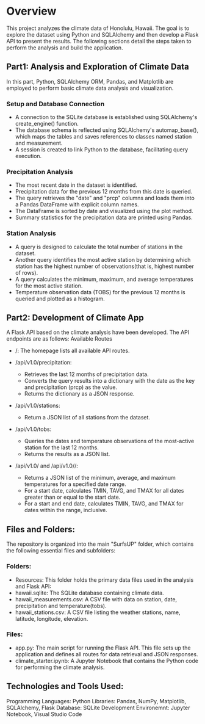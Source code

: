 # Overview
This project analyzes the climate data of Honolulu, Hawaii. The goal is to explore the dataset using Python and SQLAlchemy and then develop a Flask API to present the results. The following sections detail the steps taken to perform the analysis and build the application.

## Part1: Analysis and Exploration of Climate Data
In this part, Python, SQLAlchemy ORM, Pandas, and Matplotlib are employed to perform basic climate data analysis and visualization.

### Setup and Database Connection
* A connection to the SQLite database is established using SQLAlchemy's create_engine() function.
* The database schema is reflected using SQLAlchemy's automap_base(), which maps the tables and saves references to classes named station and measurement.
* A session is created to link Python to the database, facilitating query execution.

### Precipitation Analysis
* The most recent date in the dataset is identified.
* Precipitation data for the previous 12 months from this date is queried.
* The query retrieves the "date" and "prcp" columns and loads them into a Pandas DataFrame with explicit column names.
* The DataFrame is sorted by date and visualized using the plot method.
* Summary statistics for the precipitation data are printed using Pandas.

### Station Analysis
* A query is designed to calculate the total number of stations in the dataset.
* Another query identifies the most active station by determining which station has the highest number of observations(that is, highest number of rows). 
* A query calculates the minimum, maximum, and average temperatures for the most active station.
* Temperature observation data (TOBS) for the previous 12 months is queried and plotted as a histogram.

## Part2: Development of Climate App
A Flask API based on the climate analysis have been developed. The API endpoints are as follows:
Available Routes
* /: The homepage lists all available API routes.

* /api/v1.0/precipitation:
    * Retrieves the last 12 months of precipitation data.
    * Converts the query results into a dictionary with the date as the key and precipitation (prcp) as the value.
    * Returns the dictionary as a JSON response.


* /api/v1.0/stations:   
    * Return a JSON list of all stations from the dataset.
* /api/v1.0/tobs:
    * Queries the dates and temperature observations of the most-active station for the last 12 months.
    * Returns the results as a JSON list.
* /api/v1.0/<start> and /api/v1.0/<start>/<end>:
    * Returns a JSON list of the minimum, average, and maximum temperatures for a specified date range.
    * For a start date, calculates TMIN, TAVG, and TMAX for all dates greater than or equal to the start date.
    * For a start and end date, calculates TMIN, TAVG, and TMAX for dates within the range, inclusive.



## Files and Folders:
The repository is organized into the main "SurfsUP" folder, which contains the following essential files and subfolders:
### Folders:
* Resources:
This folder holds the primary data files used in the analysis and Flask API:
* hawaii.sqlite: The SQLite database containing climate data.
* hawaii_measurements.csv: A CSV file with data on station, date, precipitation and temperature(tobs).
* hawaii_stations.csv: A CSV file listing the weather stations, name, latitude, longitude, elevation.
### Files:
* app.py: The main script for running the Flask API. This file sets up the application and defines all routes for data retrieval and JSON responses.
* climate_starter.ipynb: A Jupyter Notebook that contains the Python code for performing the climate analysis.

## Technologies and Tools Used:
Programming Languages: Python
Libraries: Pandas, NumPy, Matplotlib, SQLAlchemy, Flask
Database: SQLite
Development Environemnt: Jupyter Notebook, Visual Studio Code





